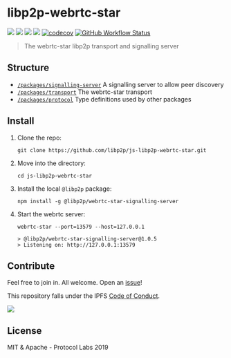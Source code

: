 # libp2p-webrtc-star

[![](https://img.shields.io/badge/made%20by-Protocol%20Labs-blue.svg?style=flat-square)](http://protocol.ai)
[![](https://img.shields.io/badge/project-libp2p-yellow.svg?style=flat-square)](http://libp2p.io/)
[![](https://img.shields.io/badge/freenode-%23libp2p-yellow.svg?style=flat-square)](http://webchat.freenode.net/?channels=%23libp2p)
[![](https://img.shields.io/discourse/https/discuss.libp2p.io/posts.svg)](https://discuss.libp2p.io)
[![codecov](https://img.shields.io/codecov/c/github/libp2p/js-libp2p-interfaces.svg?style=flat-square)](https://codecov.io/gh/libp2p/js-libp2p-interfaces)
[![GitHub Workflow Status](https://img.shields.io/github/workflow/status/libp2p/js-libp2p-webrtc-star/ci?label=ci&style=flat-square)](https://github.com/libp2p/js-libp2p-webrtc-star/actions?query=branch%3Amaster+workflow%3ATest+)

> The webrtc-star libp2p transport and signalling server

## Structure

* [`/packages/signalling-server`](./packages/webrtc-star-signalling-server) A signalling server to allow peer discovery
* [`/packages/transport`](./packages/webrtc-star-transport) The webrtc-star transport
* [`/packages/protocol`](./packages/webrtc-star-protocol) Type definitions used by other packages

## Install

1. Clone the repo:

    ```shell
    git clone https://github.com/libp2p/js-libp2p-webrtc-star.git
    ```

1. Move into the directory:

    ```shell
    cd js-libp2p-webrtc-star
    ```

1. Install the local `@libp2p` package:

    ```shell
    npm install -g @libp2p/webrtc-star-signalling-server
    ```

1. Start the webrtc server:

    ```shell
    webrtc-star --port=13579 --host=127.0.0.1
     
    > @libp2p/webrtc-star-signalling-server@1.0.5
    > Listening on: http://127.0.0.1:13579
    ```

## Contribute

Feel free to join in. All welcome. Open an [issue](https://github.com/libp2p/js-interfaces/issues)!

This repository falls under the IPFS [Code of Conduct](https://github.com/ipfs/community/blob/master/code-of-conduct.md).

[![](https://cdn.rawgit.com/jbenet/contribute-ipfs-gif/master/img/contribute.gif)](https://github.com/ipfs/community/blob/master/contributing.md)

## License

MIT & Apache - Protocol Labs 2019
